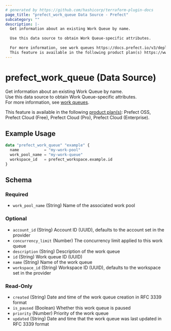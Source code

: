 ```yaml
---
# generated by https://github.com/hashicorp/terraform-plugin-docs
page_title: "prefect_work_queue Data Source - Prefect"
subcategory: ""
description: |-
  Get information about an existing Work Queue by name.
  
  Use this data source to obtain Work Queue-specific attributes.
  
  For more information, see work queues https://docs.prefect.io/v3/deploy/infrastructure-concepts/work-pools#work-queues.
  This feature is available in the following product plan(s) https://www.prefect.io/pricing: Prefect OSS, Prefect Cloud (Free), Prefect Cloud (Pro), Prefect Cloud (Enterprise).
---
```


# prefect_work_queue (Data Source)

Get information about an existing Work Queue by name.
<br>
Use this data source to obtain Work Queue-specific attributes.
<br>
For more information, see [work queues](https://docs.prefect.io/v3/deploy/infrastructure-concepts/work-pools#work-queues).


This feature is available in the following [product plan(s)](https://www.prefect.io/pricing): Prefect OSS, Prefect Cloud (Free), Prefect Cloud (Pro), Prefect Cloud (Enterprise).

## Example Usage

```terraform
data "prefect_work_queue" "example" {
  name           = "my-work-pool"
  work_pool_name = "my-work-queue"
  workspace_id   = prefect_workspace.example.id
}
```

<!-- schema generated by tfplugindocs -->
## Schema

### Required

- `work_pool_name` (String) Name of the associated work pool

### Optional

- `account_id` (String) Account ID (UUID), defaults to the account set in the provider
- `concurrency_limit` (Number) The concurrency limit applied to this work queue
- `description` (String) Description of the work queue
- `id` (String) Work queue ID (UUID)
- `name` (String) Name of the work queue
- `workspace_id` (String) Workspace ID (UUID), defaults to the workspace set in the provider

### Read-Only

- `created` (String) Date and time of the work queue creation in RFC 3339 format
- `is_paused` (Boolean) Whether this work queue is paused
- `priority` (Number) Priority of the work queue
- `updated` (String) Date and time that the work queue was last updated in RFC 3339 format

